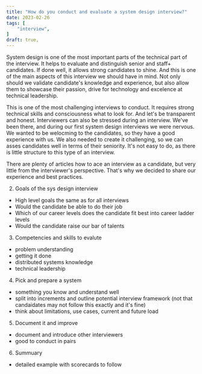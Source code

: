 ```yaml
---
title: "How do you conduct and evaluate a system design interview?"
date: 2023-02-26
tags: [
    "interview",
]
draft: true,
---
```


System design is one of the most important parts of the technical part of the interview. It helps to evaluate and distinguish senior and 
staff+ candidates. If done well, it allows strong candidates to shine. And this is one of the main aspects of this interview we should have 
in mind. Not only should we validate candidate's knowledge and experience, but also allow them to showcase their passion, drive for technology
and excelence at technical leadership.

This is one of the most challenging interviews to conduct. It requires strong technical skills and consciousness what to look for. And let's be transparent and honest. Interviewers can also be stressed during an interview. We've been there, and during our first system design interviews we were nervous. We wanted to be welocming to the candidates, so they have a good experience with us. We also needed to create
it challenging, so we can asses candidates well in terms of their seniority. It's not easy to do, as there is little structure to this type of an interview. 

There are plenty of articles how to ace an interview as a candidate, but very little from the interviewer's perspective. That's why we decided to share our experience and best practices.


2. Goals of the sys design interview
  * High level goals the same as for all interviews
  * Would the candidate be able to do their job
  * Which of our career levels does the candidate fit best into career ladder levels
  * Would the candidate raise our bar of talents
3. Competencies and skills to evalute
  * problem understanding
  * getting it done
  * distributed systems knowledge
  * technical leadership
4. Pick and prepare a system 
  * something you know and understand well
  * split into increments and outline potential interview framework (not that candaidates may not follow this exactly and it's fine)
  * think about limitations, use cases, current and future load
5. Document it and improve
  * document and introduce other interviewers
  * good to conduct in pairs
6. Summuary
  * detailed example with scorecards to follow  

